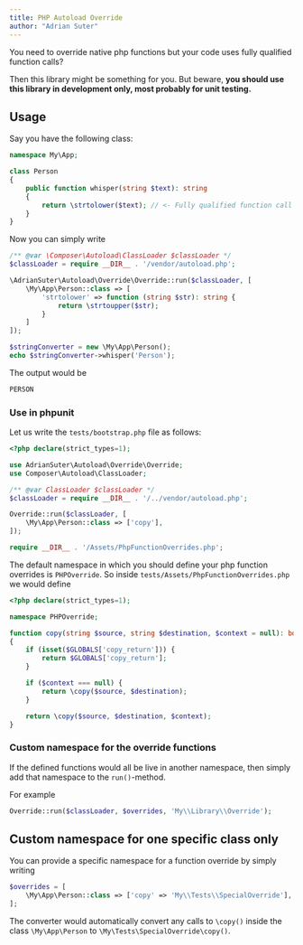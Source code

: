```yaml
---
title: PHP Autoload Override
author: "Adrian Suter"
---
```

You need to override native php functions but your code uses fully qualified function calls?

Then this library might be something for you. But beware, **you should use this library in 
development only, most probably for unit testing.**


## Usage

Say you have the following class:
```php
namespace My\App;

class Person
{
    public function whisper(string $text): string
    {
        return \strtolower($text); // <- Fully qualified function call
    }
}
```

Now you can simply write
```php
/** @var \Composer\Autoload\ClassLoader $classLoader */
$classLoader = require __DIR__ . '/vendor/autoload.php';

\AdrianSuter\Autoload\Override\Override::run($classLoader, [
    \My\App\Person::class => [
        'strtolower' => function (string $str): string {
            return \strtoupper($str);
        }
    ]
]);

$stringConverter = new \My\App\Person();
echo $stringConverter->whisper('Person');
```

The output would be
```bash
PERSON
```


### Use in phpunit

Let us write the `tests/bootstrap.php` file as follows:
```php
<?php declare(strict_types=1);

use AdrianSuter\Autoload\Override\Override;
use Composer\Autoload\ClassLoader;

/** @var ClassLoader $classLoader */
$classLoader = require __DIR__ . '/../vendor/autoload.php';

Override::run($classLoader, [
    \My\App\Person::class => ['copy'],
]);

require __DIR__ . '/Assets/PhpFunctionOverrides.php';
```

The default namespace in which you should define your php function overrides is
`PHPOverride`. So inside `tests/Assets/PhpFunctionOverrides.php` we would define
```php
<?php declare(strict_types=1);

namespace PHPOverride;

function copy(string $source, string $destination, $context = null): bool
{
    if (isset($GLOBALS['copy_return'])) {
        return $GLOBALS['copy_return'];
    }

    if ($context === null) {
        return \copy($source, $destination);
    }

    return \copy($source, $destination, $context);
}
```

### Custom namespace for the override functions

If the defined functions would all be live in another namespace, then simply add
that namespace to the `run()`-method.

For example
```php
Override::run($classLoader, $overrides, 'My\\Library\\Override');
```


## Custom namespace for one specific class only

You can provide a specific namespace for a function override by simply writing
```php
$overrides = [
    \My\App\Person::class => ['copy' => 'My\\Tests\\SpecialOverride'],
];
```

The converter would automatically convert any calls to `\copy()` inside the class
`\My\App\Person` to `\My\Tests\SpecialOverride\copy()`.
